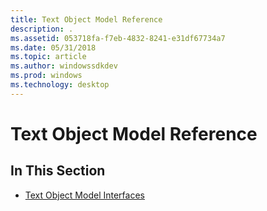```yaml
---
title: Text Object Model Reference
description: .
ms.assetid: 053718fa-f7eb-4832-8241-e31df67734a7
ms.date: 05/31/2018
ms.topic: article
ms.author: windowssdkdev
ms.prod: windows
ms.technology: desktop
---
```


# Text Object Model Reference

## In This Section

-   [Text Object Model Interfaces](bumper-text-object-model-reference-interfaces.md)

 

 




